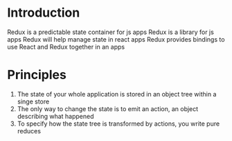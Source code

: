 # Introduction 
Redux is a predictable state container for js apps
Redux is a library for js apps
Redux will help manage state in react apps
Redux provides bindings to use React and Redux together in an apps 

# Principles
1. The state of your whole application is stored in an object tree within a singe store
2. The only way to change the state is to emit an action, an object describing what happened
3. To specify how the state tree is transformed by actions, you write pure reduces